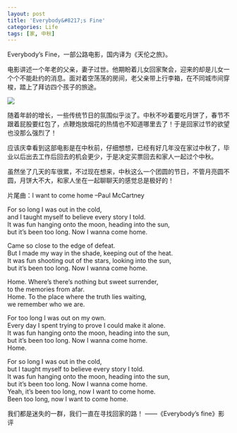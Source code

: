 ```yaml
---
layout: post
title: 'Everybody&#8217;s Fine'
categories: Life
tags: [家, 中秋]
---
```


Everybody’s Fine，一部公路电影，国内译为《天伦之旅》。

电影讲述一个年老的父亲，妻子过世。他期盼着儿女回家聚会，迎来的却是儿女一个个不能赴约的消息。面对着空荡荡的房间，老父亲带上行李箱，在不同城市间穿梭，踏上了拜访四个孩子的旅途。

![](http://songtl.com/wp-content/uploads/2012/10/p635918705.jpg)

随着年龄的增长，一些传统节日的氛围似乎淡了。中秋不吵着要吃月饼了，春节不跟着屁股要红包了，点鞭炮放烟花的热情也不知道哪里去了！于是回家过节的欲望也没那么强烈了！

应该庆幸看到这部电影是在中秋前，仔细想想，已经有好几年没在家过中秋了，毕业以后出去工作后回去的机会更少，于是决定买票回去和家人一起过个中秋。

虽然坐了几天的车很累，不过现在想来，中秋这么一个团圆的节日，不管月亮圆不圆，月饼大不大，和家人坐在一起聊聊天的感觉总是极好的！

片尾曲：I want to come home –Paul McCartney

 
For so long I was out in the cold,  
and I taught myself to believe every story I told.  
It was fun hanging onto the moon, heading into the sun,  
but it’s been too long. Now I wanna come home.

Came so close to the edge of defeat.  
But I made my way in the shade, keeping out of the heat.  
It was fun shooting out of the stars, looking into the sun,  
but it’s been too long. Now I wanna come home.

Home. Where’s there’s nothing but sweet surrender,  
to the memories from afar.  
Home. To the place where the truth lies waiting,  
we remember who we are.

For too long I was out on my own.  
Every day I spent trying to prove I could make it alone.  
It was fun hanging onto the moon, heading into the sun,  
but it’s been too long. Now I wanna come home.  
Home.

For so long I was out in the cold,  
but I taught myself to believe every story I told.  
It was fun hanging onto the moon, heading into the sun,  
but it’s been too long. Now I wanna come home.  
Yeah, it’s been too long, now I want to come home.  
Been too long, now I want to come home.

我们都是迷失的一群，我们一直在寻找回家的路！ ——《Everybody’s fine》影评
